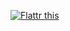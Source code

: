 <a href="http://flattr.com/thing/1321788/" target="_blank"><img src="http://api.flattr.com/button/flattr-badge-large.png" alt="Flattr this" title="Flattr this" border="0" /></a>